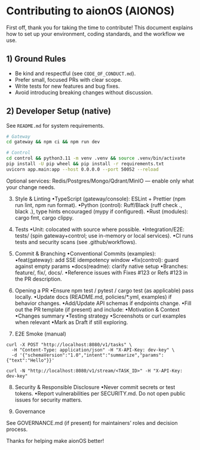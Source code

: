 # Contributing to aionOS (AIONOS)

First off, thank you for taking the time to contribute! This document explains how to set up your environment, coding standards, and the workflow we use.

## 1) Ground Rules
- Be kind and respectful (see `CODE_OF_CONDUCT.md`).
- Prefer small, focused PRs with clear scope.
- Write tests for new features and bug fixes.
- Avoid introducing breaking changes without discussion.

## 2) Developer Setup (native)
See `README.md` for system requirements.

```bash
# Gateway
cd gateway && npm ci && npm run dev

# Control
cd control && python3.11 -m venv .venv && source .venv/bin/activate
pip install -U pip wheel && pip install -r requirements.txt
uvicorn app.main:app --host 0.0.0.0 --port 50052 --reload
```

Optional services: Redis/Postgres/Mongo/Qdrant/MinIO — enable only what your change needs.

3) Style & Linting
•TypeScript (gateway/console): ESLint + Prettier (npm run lint, npm run format).
•Python (control): Ruff/Black (ruff check ., black .), type hints encouraged (mypy if configured).
•Rust (modules): cargo fmt, cargo clippy.

4) Tests
•Unit: colocated with source where possible.
•Integration/E2E: tests/ (spin gateway+control; use in-memory or local services).
•CI runs tests and security scans (see .github/workflows).

5) Commit & Branching
•Conventional Commits (examples):
•feat(gateway): add SSE idempotency window
•fix(control): guard against empty params
•docs(readme): clarify native setup
•Branches: feature/<short-desc>, fix/<short-desc>, docs/<short-desc>.
•Reference issues with Fixes #123 or Refs #123 in the PR description.

6) Opening a PR
•Ensure npm test / pytest / cargo test (as applicable) pass locally.
•Update docs (README.md, policies/*.yml, examples) if behavior changes.
•Add/Update API schemas if endpoints change.
•Fill out the PR template (if present) and include:
•Motivation & Context
•Changes summary
•Testing strategy
•Screenshots or curl examples when relevant
•Mark as Draft if still exploring.

7) E2E Smoke (manual)

```
curl -X POST "http://localhost:8080/v1/tasks" \
  -H "Content-Type: application/json" -H "X-API-Key: dev-key" \
  -d '{"schemaVersion":"1.0","intent":"summarize","params":{"text":"Hello"}}'

curl -N "http://localhost:8080/v1/stream/<TASK_ID>" -H "X-API-Key: dev-key"
```

8) Security & Responsible Disclosure
•Never commit secrets or test tokens.
•Report vulnerabilities per SECURITY.md. Do not open public issues for security matters.

9) Governance

See GOVERNANCE.md (if present) for maintainers’ roles and decision process.

Thanks for helping make aionOS better!

